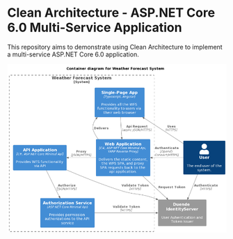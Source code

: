 # Clean Architecture - ASP.NET Core 6.0 Multi-Service Application

This repository aims to demonstrate using Clean Architecture to implement a multi-service ASP.NET Core 6.0 application.

![system overview](./assets/container.png)